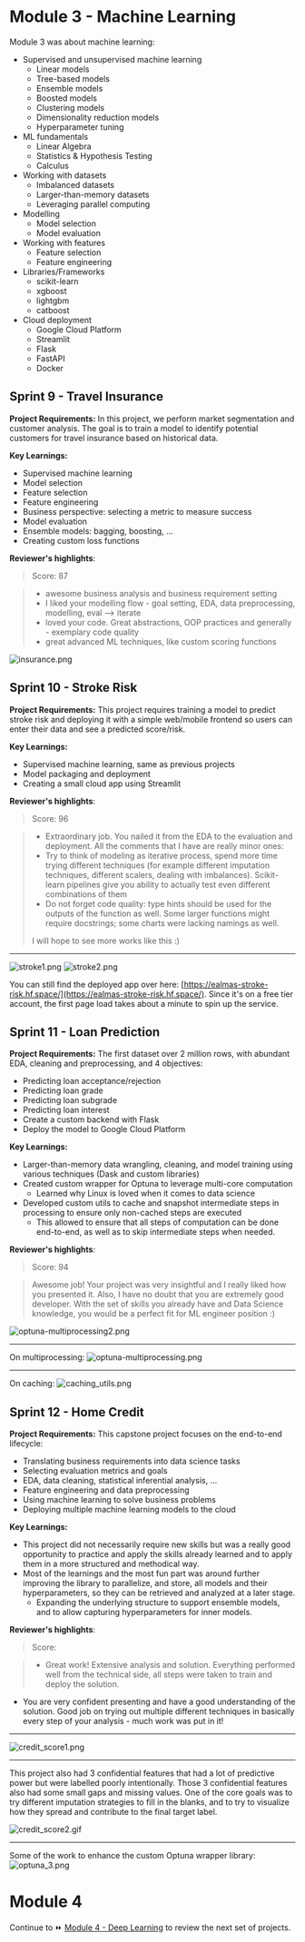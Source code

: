 # Module 3 - Machine Learning

Module 3 was about machine learning:
- Supervised and unsupervised machine learning
    - Linear models
    - Tree-based models
    - Ensemble models
    - Boosted models
    - Clustering models
    - Dimensionality reduction models
    - Hyperparameter tuning
- ML fundamentals
    - Linear Algebra
    - Statistics & Hypothesis Testing
    - Calculus
- Working with datasets
    - Imbalanced datasets
    - Larger-than-memory datasets
    - Leveraging parallel computing
- Modelling
    - Model selection
    - Model evaluation
- Working with features
    - Feature selection
    - Feature engineering
- Libraries/Frameworks
    - scikit-learn
    - xgboost
    - lightgbm
    - catboost
- Cloud deployment
    - Google Cloud Platform
    - Streamlit
    - Flask
    - FastAPI
    - Docker

## Sprint 9 - Travel Insurance

**Project Requirements:** In this project, we perform market segmentation and customer analysis. The goal is to train a model to identify potential customers for travel insurance based on historical data.

**Key Learnings:**
- Supervised machine learning
- Model selection
- Feature selection
- Feature engineering
- Business perspective: selecting a metric to measure success
- Model evaluation
- Ensemble models: bagging, boosting, ...
- Creating custom loss functions


**Reviewer's highlights**:

> Score: 87

> - awesome business analysis and business requirement setting
> - I liked your modelling flow - goal setting, EDA, data preprocessing, modelling, eval --> iterate
> - loved your code. Great abstractions, OOP practices and generally - exemplary code quality
> - great advanced ML techniques, like custom scoring functions

![insurance.png](img/insurance.png)

## Sprint 10 - Stroke Risk

**Project Requirements:** This project requires training a model to predict stroke risk and deploying it with a simple web/mobile frontend so users can enter their data and see a predicted score/risk.

**Key Learnings:**
- Supervised machine learning, same as previous projects
- Model packaging and deployment
- Creating a small cloud app using Streamlit

**Reviewer's highlights**:

> Score: 96

> - Extraordinary job. You nailed it from the EDA to the evaluation and deployment. All the comments that I have are really minor ones:
> - Try to think of modeling as iterative process, spend more time trying different techniques (for example different imputation techniques, different scalers, dealing with imbalances). Scikit-learn pipelines give you ability to actually test even different combinations of them
> - Do not forget code quality: type hints should be used for the outputs of the function as well. Some larger functions might require docstrings; some charts were lacking namings as well.
> 
> I will hope to see more works like this :)

___

![stroke1.png](img/stroke1.png)
![stroke2.png](img/stroke2.png)

You can still find the deployed app over here: [https://ealmas-stroke-risk.hf.space/](https://ealmas-stroke-risk.hf.space/). Since it's on a free tier account, the first page load takes about a minute to spin up the service.

## Sprint 11 - Loan Prediction

**Project Requirements:** The first dataset over 2 million rows, with abundant EDA, cleaning and preprocessing, and 4 objectives:
- Predicting loan acceptance/rejection
- Predicting loan grade
- Predicting loan subgrade
- Predicting loan interest
- Create a custom backend with Flask
- Deploy the model to Google Cloud Platform

**Key Learnings:**
- Larger-than-memory data wrangling, cleaning, and model training using various techniques (Dask and custom libraries)
- Created custom wrapper for Optuna to leverage multi-core computation
    - Learned why Linux is loved when it comes to data science
- Developed custom utils to cache and snapshot intermediate steps in processing to ensure only non-cached steps are executed
    - This allowed to ensure that all steps of computation can be done end-to-end, as well as to skip intermediate steps when needed.

**Reviewer's highlights**:

> Score: 94

> Awesome job! Your project was very insightful and I really liked how you presented it. Also, I have no doubt that you are extremely good developer. With the set of skills you already have and Data Science knowledge, you would be a perfect fit for ML engineer position :) 

![optuna-multiprocessing2.png](img/optuna-multiprocessing2.png)

___

On multiprocessing:
![optuna-multiprocessing.png](img/optuna-multiprocessing.png)

___

On caching:
![caching_utils.png](img/caching_utils.png)

## Sprint 12 - Home Credit

**Project Requirements:** This capstone project focuses on the end-to-end lifecycle:
- Translating business requirements into data science tasks
- Selecting evaluation metrics and goals
- EDA, data cleaning, statistical inferential analysis, ...
- Feature engineering and data preprocessing
- Using machine learning to solve business problems
- Deploying multiple machine learning models to the cloud

**Key Learnings:**
- This project did not necessarily require new skills but was a really good opportunity to practice and apply the skills already learned and to apply them in a more structured and methodical way.
- Most of the learnings and the most fun part was around further improving the library to parallelize, and store, all models and their hyperparameters, so they can be retrieved and analyzed at a later stage.
    - Expanding the underlying structure to support ensemble models, and to allow capturing hyperparameters for inner models.

**Reviewer's highlights**:

> Score: 

> - Great work! Extensive analysis and solution. Everything performed well from the technical side, all steps were taken to train and deploy the solution.
- You are very confident presenting and have a good understanding of the solution. Good job on trying out multiple different techniques in basically every step of your analysis - much work was put in it!


___

![credit_score1.png](img/credit_score1.png)

___

This project also had 3 confidential features that had a lot of predictive power but were labelled poorly intentionally. Those 3 confidential features also had some small gaps and missing values. One of the core goals was to try different imputation strategies to fill in the blanks, and to try to visualize how they spread and contribute to the final target label.

![credit_score2.gif](img/credit_score2.gif)

___

Some of the work to enhance the custom Optuna wrapper library:
![optuna_3.png](img/optuna_3.png)

# Module 4
Continue to ⏩ [Module 4 - Deep Learning](module4.md) to review the next set of projects.

